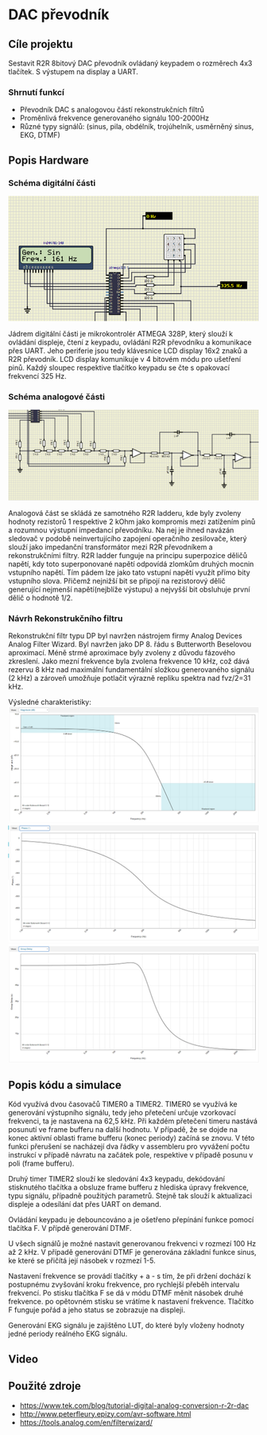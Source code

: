 # DAC převodník

## Cíle projektu

Sestavit R2R 8bitový DAC převodník ovládaný keypadem o rozměrech 4x3 tlačítek. S výstupem na display a UART.
### Shrnutí funkcí
* Převodník DAC s analogovou částí rekonstrukčních filtrů
* Proměnlivá frekvence generovaného signálu 100-2000Hz
* Různé typy signálů: (sinus, pila, obdélník, trojúhelník, usměrněný sinus, EKG, DTMF)
	


## Popis Hardware

### Schéma digitální části

![Digi_schema](images/schema_digi.PNG )

Jádrem digitální části je mikrokontrolér ATMEGA 328P, který slouží k ovládání displeje, čtení z keypadu, ovládání R2R převodníku a komunikace přes UART. Jeho periferie jsou tedy klávesnice LCD display 16x2 znaků a R2R převodník. 
LCD display komunikuje v 4 bitovém módu pro ušetření pinů. Každý sloupec respektive tlačítko keypadu se čte s opakovací frekvencí 325 Hz.

### Schéma analogové části
![Digi_schema](images/schema_analog.PNG )

Analogová část se skládá ze samotného R2R ladderu, kde byly zvoleny hodnoty rezistorů 1 respektive 2 kOhm jako kompromis mezi zatížením pinů a rozumnou výstupní impedancí převodníku. Na nej je ihned navázán sledovač v podobě 
neinvertujícího zapojení operačního zesilovače, který slouží jako impedanční transformátor mezi R2R převodníkem a rekonstrukčními filtry. R2R ladder funguje na principu superpozice děličů napětí, kdy toto superponované napětí
odpovídá zlomkům druhých mocnin vstupního napětí. Tím pádem lze jako tato vstupní napětí využít přímo bity vstupního slova. Přičemž nejnižší bit se připojí na rezistorový dělič generující nejmenší napětí(nejblíže výstupu) a nejvyšší bit
obsluhuje první dělič o hodnotě 1/2. 

### Návrh Rekonstrukčního filtru
Rekonstrukční filtr typu DP byl navržen nástrojem firmy Analog Devices Analog Filter Wizard. Byl navržen jako DP 8. řádu s Butterworth Beselovou aproximací. Méně strmé aproximace byly zvoleny z důvodu fázového zkreslení.
Jako mezní frekvence byla zvolena frekvence 10 kHz, což dává rezervu 8 kHz nad maximální fundamentální složkou generovaného signálu (2 kHz) a zároveň umožňuje potlačit výrazně repliku spektra nad fvz/2=31 kHz.

Výsledné charakteristiky:
![Amplitude char](images/amplitude_char.PNG )
![Phase char](images/Phase_char.PNG )
![Group delay](images/grp_delay.PNG )
## Popis kódu a simulace

Kód využívá dvou časovačů TIMER0 a TIMER2. TIMER0 se využívá ke generování výstupního signálu, tedy jeho přetečení určuje vzorkovací frekvenci, ta je nastavena na 62,5 kHz. Při každém přetečení timeru nastává posunutí 
ve frame bufferu na další hodnotu. V případě, že se dojde na konec aktivní oblasti frame bufferu (konec periody) začíná se znovu. V této funkci přerušení se nacházejí dva řádky v assembleru pro vyvážení počtu instrukcí 
v případě návratu na začátek pole, respektive v případě posunu v poli (frame bufferu).

Druhý timer TIMER2 slouží ke sledování 4x3 keypadu, dekódování stisknutého tlačítka a obsluze frame bufferu z hlediska úpravy frekvence, typu signálu, případně použitých parametrů. Stejně tak slouží k aktualizaci displeje
a odesílání dat přes UART on demand. 

Ovládání keypadu je debouncováno a je ošetřeno přepínání funkce pomocí tlačítka F. V přípdě generování DTMF.

U všech signálů je možné nastavit generovanou frekvenci v rozmezí 100 Hz až 2 kHz. V případě generování DTMF je generována základní funkce sinus, ke které se přičítá její násobek v rozmezí 1-5.

Nastavení frekvence se provádí tlačítky + a -  s tím, že při držení dochází k postupnému zvyšování kroku frekvence, pro rychlejší přeběh intervalu frekvencí.
Po stisku tlačítka F se dá v módu DTMF měnit násobek druhé frekvence. po opětovném stisku se vrátíme k nastavení frekvence. Tlačítko F funguje pořád a jeho status se zobrazuje na displeji.

Generování EKG signálu je zajištěno LUT, do které byly vloženy hodnoty jedné periody reálného EKG signálu.


## Video



## Použité zdroje

* https://www.tek.com/blog/tutorial-digital-analog-conversion-r-2r-dac
* http://www.peterfleury.epizy.com/avr-software.html
* https://tools.analog.com/en/filterwizard/
